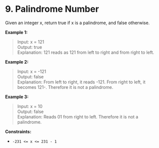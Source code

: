 # 9. Palindrome Number

Given an integer x, return true if x is a palindrome, and false otherwise.

**Example 1:**

> Input: x = 121 <br>
> Output: true <br>
> Explanation: 121 reads as 121 from left to right and from right to left.

**Example 2:**

> Input: x = -121  <br>
> Output: false <br>
> Explanation: From left to right, it reads -121. From right to left, it becomes 121-. Therefore it is not a palindrome.

**Example 3:**

> Input: x = 10  <br>
> Output: false  <br>
> Explanation: Reads 01 from right to left. Therefore it is not a palindrome.

**Constraints:**

- `-231 <= x <= 231 - 1`
